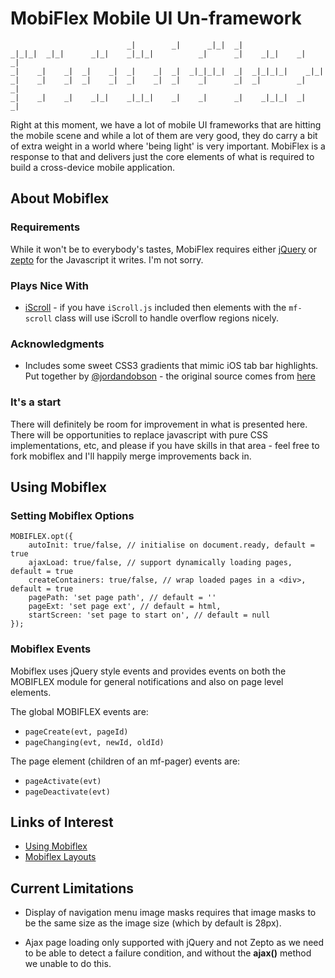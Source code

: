 # MobiFlex Mobile UI Un-framework

	                          _|        _|      _|_|  _|                    
	_|_|_|  _|_|      _|_|    _|_|_|          _|      _|    _|_|    _|    _|
	_|    _|    _|  _|    _|  _|    _|  _|  _|_|_|_|  _|  _|_|_|_|    _|_|    
	_|    _|    _|  _|    _|  _|    _|  _|    _|      _|  _|        _|    _|  
	_|    _|    _|    _|_|    _|_|_|    _|    _|      _|    _|_|_|  _|    _|

Right at this moment, we have a lot of mobile UI frameworks that are hitting the mobile scene and while a lot of them are very good, they do carry a bit of extra weight in a world where 'being light' is very important.  MobiFlex is a response to that and delivers just the core elements of what is required to build a cross-device mobile application.

## About Mobiflex

### Requirements

While it won't be to everybody's tastes, MobiFlex requires either [jQuery](http://jquery.com) or [zepto](https://github.com/madrobby/zepto) for the Javascript it writes.  I'm not sorry.

### Plays Nice With

- [iScroll](http://cubiq.org/iscroll) - if you have `iScroll.js` included then elements with the `mf-scroll` class will use iScroll to handle overflow regions nicely.

### Acknowledgments

- Includes some sweet CSS3 gradients that mimic iOS tab bar highlights. Put together by [@jordandobson](http://jordandobson.com/) - the original source comes from [here](http://jordandobson.com/webkit_tab_bar_gradients/)

### It's a start

There will definitely be room for improvement in what is presented here.  There will be opportunities to replace javascript with pure CSS implementations, etc, and please if you have skills in that area - feel free to fork mobiflex and I'll happily merge improvements back in. 

## Using Mobiflex

### Setting Mobiflex Options

	MOBIFLEX.opt({
		autoInit: true/false, // initialise on document.ready, default = true
		ajaxLoad: true/false, // support dynamically loading pages, default = true
		createContainers: true/false, // wrap loaded pages in a <div>, default = true
		pagePath: 'set page path', // default = ''
		pageExt: 'set page ext', // default = html,
		startScreen: 'set page to start on', // default = null
	});
	
### Mobiflex Events

Mobiflex uses jQuery style events and provides events on both the MOBIFLEX module for general notifications and also on page level elements.

The global MOBIFLEX events are:

- `pageCreate(evt, pageId)`
- `pageChanging(evt, newId, oldId)`

The page element (children of an mf-pager) events are:

- `pageActivate(evt)`
- `pageDeactivate(evt)`

## Links of Interest

- [Using Mobiflex](http://sidelab.github.com/mobiflex/using.html)
- [Mobiflex Layouts](http://sidelab.github.com/mobiflex/layouts.html)

## Current Limitations

- Display of navigation menu image masks requires that image masks to be 
  the same size as the image size (which by default is 28px).

- Ajax page loading only supported with jQuery and not Zepto as we need to be 
  able to detect a failure condition, and without the **ajax()** method we
  unable to do this.